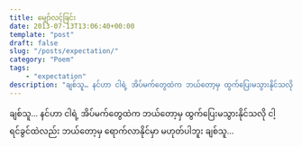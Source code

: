 ```yaml
---
title: မျှော်လင့်ခြင်း
date: 2013-07-13T13:06:40+00:00
template: "post"  
draft: false  
slug: "/posts/expectation/"  
category: "Poem"
tags:
    - "expectation"
description: "ချစ်သူ… နင်ဟာ ငါရဲ့ အိပ်မက်တွေထဲက ဘယ်တော့မှ ထွက်ပြေးမသွားနိုင်သလို ငါ့ရင်ခွင်ထဲလည်း ဘယ်တော့မှ ရောက်လာနိုင်မှာ မဟုတ်ပါဘူး ချစ်သူ…"
---
```

ချစ်သူ… နင်ဟာ ငါရဲ့ အိပ်မက်တွေထဲက ဘယ်တော့မှ ထွက်ပြေးမသွားနိုင်သလို ငါ့ရင်ခွင်ထဲလည်း ဘယ်တော့မှ ရောက်လာနိုင်မှာ မဟုတ်ပါဘူး ချစ်သူ…